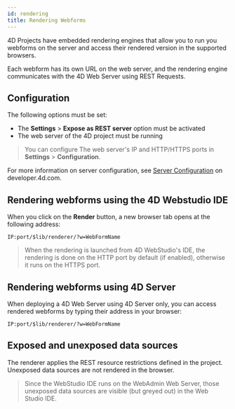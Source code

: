 ```yaml
---
id: rendering
title: Rendering Webforms
---
```


4D Projects have embedded rendering engines that allow you to run you webforms on the server and access their rendered version in the supported browsers.

Each webform has its own URL on the web server, and the rendering engine communicates with the 4D Web Server using REST Requests.

## Configuration

The following options must be set:

* The **Settings** > **Expose as REST server** option must be activated 
* The web server of the 4D project must be running

> You can configure The web server's IP and HTTP/HTTPS ports in **Settings** > 
**Configuration**.

For more information on server configuration, see [Server Configuration](https://developer.4d.com/docs/en/REST/configuration.html) on developer.4d.com.

## Rendering webforms using the 4D Webstudio IDE

When you click on the **Render** button, a new browser tab opens at the following address:

```
IP:port/$lib/renderer/?w=WebFormName
```

> When the rendering is launched from 4D WebStudio's IDE, the rendering is done on the HTTP port by default (if enabled), otherwise it runs on the HTTPS port.

## Rendering webforms using 4D Server

When deploying a 4D Web Server using 4D Server only, you can access rendered webforms by typing their address in your browser:

```
IP:port/$lib/renderer/?w=WebFormName
```

## Exposed and unexposed data sources 

The renderer applies the REST resource restrictions defined in the project. Unexposed data sources are not rendered in the browser.

> Since the WebStudio IDE runs on the WebAdmin Web Server, those unexposed data sources are visible (but greyed out) in the Web Studio IDE.
